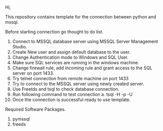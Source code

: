 Hi,

This repository contains template for the connection between python and mssql.

Before starting connection go thought to do list.

1.  Connect to MSSQL database server using MSSQL Server Management Studio.
2.  Create New user and assign default database to the user.
3.  Change Authentication mode to Windows and SQL User.
4.  Make sure SQL services are running in the windows machine.
5.  Change firewall rule, add incoming rule and grant access to the SQL server on port 1433.
6.  Try telnet connection from remote machine on port 1433
7.  Try to connect to the MSSQL server using newly created server.
8.  Use Freetds and tsql to check database connection.
9.  Run following command to test connection
     a. tsql -H <hostname or ipaddress> -p <portnumber> -U <username>
10. Once the connection is successful ready to use template.

Required Software Packages.

1. pymssql
2. freeds
